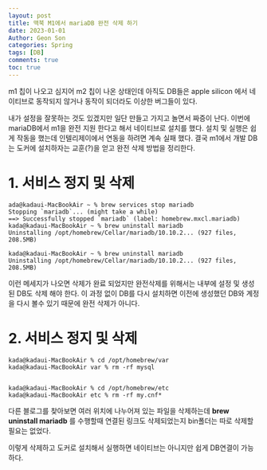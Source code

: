 ```yaml
---
layout: post
title: 맥북 M1에서 mariaDB 완전 삭제 하기
date: 2023-01-01
Author: Geon Son
categories: Spring
tags: [DB]
comments: true
toc: true
---
```


m1 칩이 나오고 심지어 m2 칩이 나온 상태인데 아직도 DB들은 apple silicon 에서 네이티브로 동작되지 않거나 동작이 되더라도 이상한 버그들이 있다.

내가 설정을 잘못하는 것도 있겠지만 일단 만들고 가지고 놀면서 짜증이 난다. 이번에 mariaDB에서 m1을 완전 지원 한다고 해서 네이티브로 설치를 했다. 설치 및 실행은 쉽게 작동을 했는데 인텔리제이에서 연동을 하려면 계속 실패 했다. 결국 m1에서 개발 DB는 도커에 설치하자는 교훈(?)을 얻고 완전 삭제 방법을 정리한다.


# 1. 서비스 정지 및 삭제

~~~
ada@kadaui-MacBookAir ~ % brew services stop mariadb
Stopping `mariadb`... (might take a while)
==> Successfully stopped `mariadb` (label: homebrew.mxcl.mariadb)
kada@kadaui-MacBookAir ~ % brew uninstall mariadb
Uninstalling /opt/homebrew/Cellar/mariadb/10.10.2... (927 files, 208.5MB)

kada@kadaui-MacBookAir ~ % brew uninstall mariadb
Uninstalling /opt/homebrew/Cellar/mariadb/10.10.2... (927 files, 208.5MB)
~~~

이런 메세지가 나오면 삭제가 완료 되었지만 완전삭제를 위해서는 내부에 설정 및 생성된 DB도 삭제 해야 한다.
이 과정 없이 DB를 다시 설치하면 이전에 생성했던 DB와 계정을 다시 볼수 있기 때문에 완전 삭제가 아니다.

# 2. 서비스 정지 및 삭제

~~~
kada@kadaui-MacBookAir % cd /opt/homebrew/var
kada@kadaui-MacBookAir var % rm -rf mysql


kada@kadaui-MacBookAir % cd /opt/homebrew/etc
kada@kadaui-MacBookAir etc % rm -rf my.cnf*
~~~

다른 블로그를 찾아보면 여러 위치에 나누어져 있는 파일을 삭제하는데 **brew uninstall mariadb** 를 수행할때
연결된 링크도 삭제되었는지 bin폴더는 따로 삭제할 필요는 없었다.

이렇게 삭제하고 도커로 설치해서 실행하면 네이티브는 아니지만 쉽게 DB연결이 가능하다.
